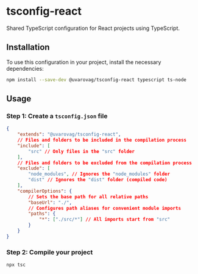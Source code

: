 # tsconfig-react

Shared TypeScript configuration for React projects using TypeScript.

## Installation

To use this configuration in your project, install the necessary dependencies:

```bash
npm install --save-dev @uvarovag/tsconfig-react typescript ts-node
```

## Usage

### Step 1: Create a `tsconfig.json` file

```json
{
    "extends": "@uvarovag/tsconfig-react",
    // Files and folders to be included in the compilation process
    "include": [
        "src" // Only files in the "src" folder
    ],
    // Files and folders to be excluded from the compilation process
    "exclude": [
        "node_modules", // Ignores the "node_modules" folder
        "dist" // Ignores the "dist" folder (compiled code)
    ],
    "compilerOptions": {
        // Sets the base path for all relative paths
        "baseUrl": "./",
        // Configures path aliases for convenient module imports
        "paths": {
            "*": ["./src/*"] // All imports start from "src"
        }
    }
}
```

### Step 2: Compile your project

```bash
npx tsc
```
